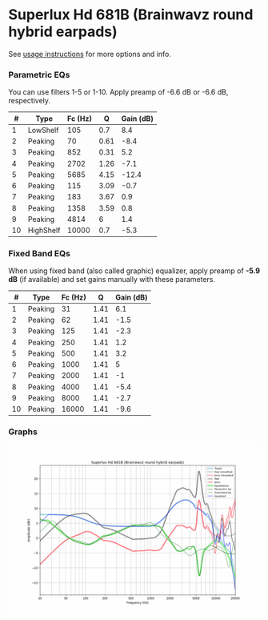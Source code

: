 # Superlux Hd 681B (Brainwavz round hybrid earpads)
See [usage instructions](https://github.com/jaakkopasanen/AutoEq#usage) for more options and info.

### Parametric EQs
You can use filters 1-5 or 1-10. Apply preamp of -6.6 dB or -6.6 dB, respectively.

|   # | Type      |   Fc (Hz) |    Q |   Gain (dB) |
|-----|-----------|-----------|------|-------------|
|   1 | LowShelf  |       105 | 0.7  |         8.4 |
|   2 | Peaking   |        70 | 0.61 |        -8.4 |
|   3 | Peaking   |       852 | 0.31 |         5.2 |
|   4 | Peaking   |      2702 | 1.26 |        -7.1 |
|   5 | Peaking   |      5685 | 4.15 |       -12.4 |
|   6 | Peaking   |       115 | 3.09 |        -0.7 |
|   7 | Peaking   |       183 | 3.67 |         0.9 |
|   8 | Peaking   |      1358 | 3.59 |         0.8 |
|   9 | Peaking   |      4814 | 6    |         1.4 |
|  10 | HighShelf |     10000 | 0.7  |        -5.3 |

### Fixed Band EQs
When using fixed band (also called graphic) equalizer, apply preamp of **-5.9 dB** (if available) and set gains manually with these parameters.

|   # | Type    |   Fc (Hz) |    Q |   Gain (dB) |
|-----|---------|-----------|------|-------------|
|   1 | Peaking |        31 | 1.41 |         6.1 |
|   2 | Peaking |        62 | 1.41 |        -1.5 |
|   3 | Peaking |       125 | 1.41 |        -2.3 |
|   4 | Peaking |       250 | 1.41 |         1.2 |
|   5 | Peaking |       500 | 1.41 |         3.2 |
|   6 | Peaking |      1000 | 1.41 |         5   |
|   7 | Peaking |      2000 | 1.41 |        -1   |
|   8 | Peaking |      4000 | 1.41 |        -5.4 |
|   9 | Peaking |      8000 | 1.41 |        -2.7 |
|  10 | Peaking |     16000 | 1.41 |        -9.6 |

### Graphs
![](./Superlux%20Hd%20681B%20(Brainwavz%20round%20hybrid%20earpads).png)
